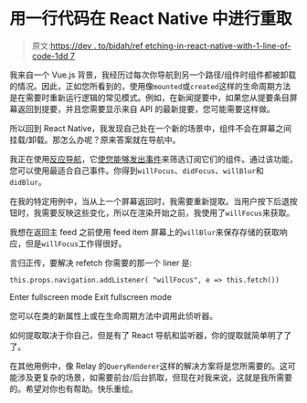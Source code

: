 # 用一行代码在 React Native 中进行重取

> 原文:[https://dev . to/bidah/ref etching-in-react-native-with-1-line-of-code-1dd 7](https://dev.to/bidah/refetching-in-react-native-with-1-line-of-code-1dd7)

我来自一个 Vue.js 背景，我经历过每次你导航到另一个路径/组件时组件都被卸载的情况。因此，正如您所看到的，使用像`mounted`或`created`这样的生命周期方法是在需要时重新运行逻辑的常见模式。例如，在新闻提要中，如果您从提要条目屏幕返回到提要，并且您需要显示来自 API 的最新提要，您可能需要这样做。

所以回到 React Native，我发现自己处在一个新的场景中，组件不会在屏幕之间挂载/卸载。那怎么办呢？原来答案就在导航中。

我正在使用[反应导航](https://reactnavigation.org/)，它[使您能够发出事件](https://reactnavigation.org/docs/en/navigation-prop.html#addlistener-subscribe-to-updates-to-navigation-lifecycle)来筛选订阅它们的组件。通过该功能，您可以使用最适合自己事件。你得到`willFocus`、`didFocus`、`willBlur`和`didBlur`。

在我的特定用例中，当从上一个屏幕返回时，我需要重新提取。当用户按下后退按钮时，我需要反映这些变化，所以在渲染开始之前，我使用了`willFocus`来获取。

我想在返回主 feed 之前使用 feed item 屏幕上的`willBlur`来保存存储的获取响应，但是`willFocus`工作得很好。

言归正传，要解决 refetch 你需要的那一个 liner 是:

```
this.props.navigation.addListener( "willFocus", e => this.fetch()) 
```

Enter fullscreen mode Exit fullscreen mode

您可以在类的新属性上或在生命周期方法中调用此侦听器。

如何提取取决于你自己，但是有了 React 导航和监听器，你的提取就简单明了了了。

在其他用例中，像 Relay 的`QueryRenderer`这样的解决方案将是您所需要的。这可能涉及更复杂的场景，如需要前台/后台抓取，但现在对我来说，这就是我所需要的。希望对你也有帮助。快乐重绘。